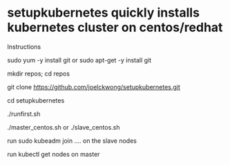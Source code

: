 # setupkubernetes quickly installs kubernetes cluster on centos/redhat
Instructions

sudo yum -y install git or sudo apt-get -y install git

mkdir repos; cd repos

git clone https://github.com/joelckwong/setupkubernetes.git

cd setupkubernetes

./runfirst.sh

./master_centos.sh or ./slave_centos.sh

run sudo kubeadm join .... on the slave nodes

run kubectl get nodes on master
